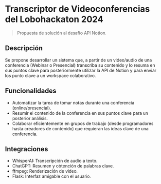 # Transcriptor de Videoconferencias del Lobohackaton 2024

> Propuesta de solución al desafio API Notion.

## Descripción

Se propone desarrollar un sistema que, a partir de un video/audio de una conferencia (Webinar o Presencial) transcriba su contenido y lo resuma en sus puntos clave para posteriormente utilizar la API de Notion y para enviar los punto clave a un workspace colaborativo.

## Funcionalidades

- Automatizar la tarea de tomar notas durante una conferencia (online/presencial).
- Resumir el contenido de la conferencia en sus puntos clave para un posterior análisis.
- Colaborar eficientemente en grupos de trabajo (desde programadores hasta creadores de contenido) que requieran las ideas clave de una conferencia.

## Integraciones

- WhisperAI: Transcripción de audio a texto.
- ChatGPT: Resumen y obtención de palabras clave.
- ffmpeg: Renderización de video.
- Flask: Interfaz amigable con el usuario.
